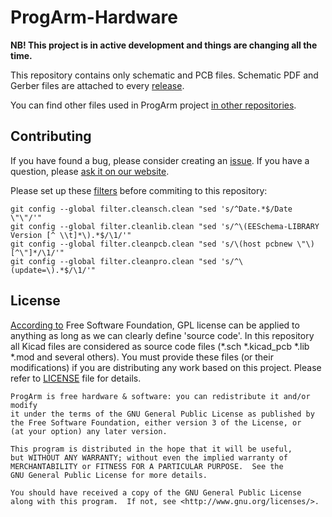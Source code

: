 ProgArm-Hardware
================

**NB! This project is in active development and things are changing all the time.**

This repository contains only schematic and PCB files. Schematic PDF and Gerber files are attached to every [release](https://github.com/ProgArm/ProgArm-Hardware/releases).

You can find other files used in ProgArm project [in other repositories](https://github.com/ProgArm). 

Contributing
------------
If you have found a bug, please consider creating an [issue](https://github.com/ProgArm/ProgArm-Hardware/issues). If you have a question, please [ask it on our website](http://progarm.org/Ask).


Please set up these [filters](http://git-scm.com/book/en/Customizing-Git-Git-Attributes) before commiting to this repository:
```
git config --global filter.cleansch.clean "sed 's/^Date.*$/Date \"\"/'"
git config --global filter.cleanlib.clean "sed 's/^\(EESchema-LIBRARY Version [^ \\t]*\).*$/\1/'"
git config --global filter.cleanpcb.clean "sed 's/\(host pcbnew \"\)[^\"]*/\1/'"
git config --global filter.cleanpro.clean "sed 's/^\(update=\).*$/\1/'"
```

License
-------
[According to](https://www.gnu.org/licenses/gpl-faq.html#GPLOtherThanSoftware) Free Software Foundation, GPL license can be applied to anything as long as we can clearly define 'source code'. In this repository all Kicad files are considered as source code files (*.sch *.kicad_pcb *.lib *.mod and several others). You must provide these files (or their modifications) if you are distributing any work based on this project. Please refer to [LICENSE](https://github.com/ProgArm/ProgArm-Hardware/blob/master/LICENSE) file for details.

    ProgArm is free hardware & software: you can redistribute it and/or modify
    it under the terms of the GNU General Public License as published by
    the Free Software Foundation, either version 3 of the License, or
    (at your option) any later version.

    This program is distributed in the hope that it will be useful,
    but WITHOUT ANY WARRANTY; without even the implied warranty of
    MERCHANTABILITY or FITNESS FOR A PARTICULAR PURPOSE.  See the
    GNU General Public License for more details.

    You should have received a copy of the GNU General Public License
    along with this program.  If not, see <http://www.gnu.org/licenses/>.

